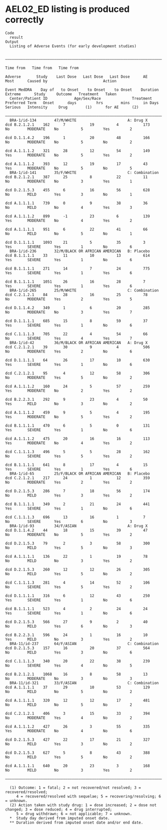# AEL02_ED listing is produced correctly

    Code
      result
    Output
      Listing of Adverse Events (for early development studies)
      
      —————————————————————————————————————————————————————————————————————————————————————————————————————————————————————————————————————————————————————————————————————————————————————————————————————————————
                                                                                                      Time from   Time from   Time from                                                                            
                                                                               Adverse       Study    Last Dose   Last Dose   Last Dose      AE                  Most      Caused by                         Action
                                                                             Event MedDRA    Day of   to Onset    to Onset    to Onset    Duration              Extreme      Study     Outcome   Treatment   Taken 
      Center/Patient ID            Age/Sex/Race              Treatment      Preferred Term   Onset      days         hrs        mins      in Days    Serious   Intensity     Drug        (1)      for AE      (2)  
      —————————————————————————————————————————————————————————————————————————————————————————————————————————————————————————————————————————————————————————————————————————————————————————————————————————————
      BRA-1/id-134        47/M/WHITE                       A: Drug X        dcd B.2.1.2.1    162      7           19          4           173        No        MODERATE    No          5         Yes         2     
                                                                            dcd D.1.1.4.2    196      1           20          48          166        No        MODERATE    No          5         No          2     
                                                                            dcd A.1.1.1.2    321      28          12          54          149        Yes       MODERATE    No          5         Yes         2     
                                                                            dcd A.1.1.1.2    393      12          19          17          43         Yes       MODERATE    No          5         No          5     
      BRA-1/id-141        35/F/WHITE                       C: Combination   dcd B.2.1.2.1    387      25          8           22          11         No        MODERATE    No          3         Yes         1     
                                                                            dcd D.2.1.5.3    455      6           16          56          628        No        MILD        Yes         3         No          1     
                                                                            dcd A.1.1.1.1    739      0           9           38          36         No        MILD        No          4         Yes         3     
                                                                            dcd A.1.1.1.2    899      -1          23          6           139        Yes       MODERATE    No          4         Yes         2     
                                                                            dcd A.1.1.1.1    951      6           22          41          66         No        MILD        No          5         No          1     
                                                                            dcd D.1.1.1.1    1093     21          5           35          3          Yes       SEVERE      Yes         1         No          6     
      BRA-1/id-236        32/M/BLACK OR AFRICAN AMERICAN   B: Placebo       dcd B.1.1.1.1    33       11          10          13          614        Yes       SEVERE      Yes         1         No          6     
                                                                            dcd B.1.1.1.1    271      14          7           24          775        Yes       SEVERE      Yes         1         Yes         6     
                                                                            dcd B.1.1.1.1    1051     26          16          28          7          Yes       SEVERE      Yes         1         Yes         6     
      BRA-1/id-265        25/M/WHITE                       C: Combination   dcd C.2.1.2.1    84       28          16          25          78         No        MODERATE    Yes         2         Yes         5     
                                                                            dcd D.1.1.4.2    349      1           6           20          285        No        MODERATE    No          3         Yes         7     
                                                                            dcd D.1.1.1.1    685      15          8           59          37         Yes       SEVERE      Yes         1         No          6     
                                                                            dcd C.1.1.1.3    705      22          4           54          66         No        SEVERE      Yes         4         Yes         7     
      BRA-1/id-42         36/M/BLACK OR AFRICAN AMERICAN   A: Drug X        dcd C.2.1.2.1    39       30          9           4           506        No        MODERATE    Yes         2         No          6     
                                                                            dcd D.1.1.1.1    64       26          17          10          630        Yes       SEVERE      Yes         1         No          6     
                                                                            dcd C.2.1.2.1    95       4           12          58          306        No        MODERATE    Yes         5         No          2     
                                                                            dcd A.1.1.1.2    160      24          5           57          259        Yes       MODERATE    No          2         Yes         2     
                                                                            dcd B.2.2.3.1    292      9           23          4           50         Yes       MILD        No          3         No          2     
                                                                            dcd A.1.1.1.2    459      9           5           4           195        Yes       MODERATE    No          5         Yes         2     
                                                                            dcd B.1.1.1.1    470      6           5           0           131        Yes       SEVERE      Yes         1         No          6     
                                                                            dcd A.1.1.1.2    475      20          16          16          113        Yes       MODERATE    No          4         Yes         2     
                                                                            dcd C.1.1.1.3    496      5           5           28          162        No        SEVERE      Yes         5         Yes         2     
                                                                            dcd B.1.1.1.1    641      8           17          4           15         Yes       SEVERE      Yes         1         Yes         6     
      BRA-1/id-65         25/F/BLACK OR AFRICAN AMERICAN   B: Placebo       dcd C.2.1.2.1    217      24          1           12          359        No        MODERATE    Yes         2         Yes         2     
                                                                            dcd D.2.1.5.3    286      7           18          56          174        No        MILD        Yes         3         Yes         2     
                                                                            dcd B.1.1.1.1    349      2           21          24          441        Yes       SEVERE      Yes         1         No          6     
                                                                            dcd C.1.1.1.3    696      13          16          1           7          No        SEVERE      Yes         6         No          3     
      BRA-1/id-93         34/F/ASIAN                       A: Drug X        dcd D.1.1.4.2    44       18          15          39          47         No        MODERATE    No          5         Yes         2     
                                                                            dcd D.2.1.5.3    79       2           3           58          300        No        MILD        Yes         5         No          3     
                                                                            dcd A.1.1.1.1    136      22          1           19          78         No        MILD        No          3         Yes         2     
                                                                            dcd D.2.1.5.3    260      12          12          26          305        No        MILD        Yes         5         No          2     
                                                                            dcd C.1.1.1.3    281      4           14          52          106        No        SEVERE      Yes         5         Yes         2     
                                                                            dcd D.1.1.1.1    316      6           12          43          250        Yes       SEVERE      Yes         1         No          6     
                                                                            dcd B.1.1.1.1    523      4           2           24          24         Yes       SEVERE      Yes         1         No          6     
                                                                            dcd D.2.1.5.3    566      27          9           2           40         No        MILD        Yes         6         No          3     
                                                                            dcd B.2.2.3.1    596      24          1           16          10         Yes       MILD        No          3         Yes         2     
      BRA-11/id-237       64/F/ASIAN                       C: Combination   dcd D.2.1.5.3    157      16          20          37          564        No        MILD        Yes         3         No          6     
                                                                            dcd C.1.1.1.3    340      20          22          38          239        No        SEVERE      Yes         4         No          5     
                                                                            dcd B.2.1.2.1    1068     16          8           58          13         No        MODERATE    No          3         No          3     
      BRA-11/id-321       33/F/ASIAN                       C: Combination   dcd A.1.1.1.1    37       29          10          53          129        No        MILD        No          5         No          2     
                                                                            dcd A.1.1.1.1    320      12          12          17          481        No        MILD        No          5         No          2     
                                                                            dcd C.2.1.2.1    406      3           15          33          394        No        MODERATE    Yes         4         No          2     
                                                                            dcd A.1.1.1.2    427      26          3           55          335        Yes       MODERATE    No          4         No          6     
                                                                            dcd D.2.1.5.3    427      22          17          21          327        No        MILD        Yes         3         No          2     
                                                                            dcd D.2.1.5.3    627      5           8           43          388        No        MILD        Yes         5         No          2     
                                                                            dcd A.1.1.1.1    640      20          23          3           168        No        MILD        No          3         Yes         2     
      —————————————————————————————————————————————————————————————————————————————————————————————————————————————————————————————————————————————————————————————————————————————————————————————————————————————
      
      (1) Outcome: 1 = fatal; 2 = not recovered/not resolved; 3 = recovered/resolved;
         4 = recovered/resolved with sequelae; 5 = recovering/resolving; 6 = unknown.
      (2) Action taken with study drug: 1 = dose increased; 2 = dose not changed; 3 = dose reduced; 4 = drug interrupted;
         5 = drug withdrawn; 6 = not applicable; 7 = unknown.
      *  Study day derived from imputed onset date.
      ** Duration derived from imputed onset date and/or end date.

